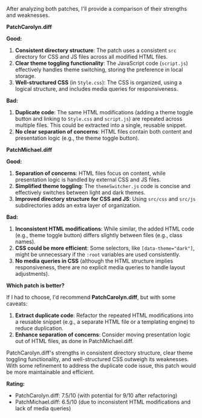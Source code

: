 After analyzing both patches, I'll provide a comparison of their strengths and weaknesses.

**PatchCarolyn.diff**

**Good:**

1. **Consistent directory structure**: The patch uses a consistent `src` directory for CSS and JS files across all modified HTML files.
2. **Clear theme toggling functionality**: The JavaScript code (`script.js`) effectively handles theme switching, storing the preference in local storage.
3. **Well-structured CSS** (in `Style.css`): The CSS is organized, using a logical structure, and includes media queries for responsiveness.

**Bad:**

1. **Duplicate code**: The same HTML modifications (adding a theme toggle button and linking to `Style.css` and `script.js`) are repeated across multiple files. This could be extracted into a single, reusable snippet.
2. **No clear separation of concerns**: HTML files contain both content and presentation logic (e.g., the theme toggle button).

**PatchMichael.diff**

**Good:**

1. **Separation of concerns**: HTML files focus on content, while presentation logic is handled by external CSS and JS files.
2. **Simplified theme toggling**: The `themeSwitcher.js` code is concise and effectively switches between light and dark themes.
3. **Improved directory structure for CSS and JS**: Using `src/css` and `src/js` subdirectories adds an extra layer of organization.

**Bad:**

1. **Inconsistent HTML modifications**: While similar, the added HTML code (e.g., theme toggle button) differs slightly between files (e.g., class names).
2. **CSS could be more efficient**: Some selectors, like `[data-theme="dark"]`, might be unnecessary if the `:root` variables are used consistently.
3. **No media queries in CSS** (although the HTML structure implies responsiveness, there are no explicit media queries to handle layout adjustments).

**Which patch is better?**

If I had to choose, I'd recommend **PatchCarolyn.diff**, but with some caveats:

1. **Extract duplicate code**: Refactor the repeated HTML modifications into a reusable snippet (e.g., a separate HTML file or a templating engine) to reduce duplication.
2. **Enhance separation of concerns**: Consider moving presentation logic out of HTML files, as done in PatchMichael.diff.

PatchCarolyn.diff's strengths in consistent directory structure, clear theme toggling functionality, and well-structured CSS outweigh its weaknesses. With some refinement to address the duplicate code issue, this patch would be more maintainable and efficient.

**Rating:**

* PatchCarolyn.diff: 7.5/10 (with potential for 9/10 after refactoring)
* PatchMichael.diff: 6.5/10 (due to inconsistent HTML modifications and lack of media queries)